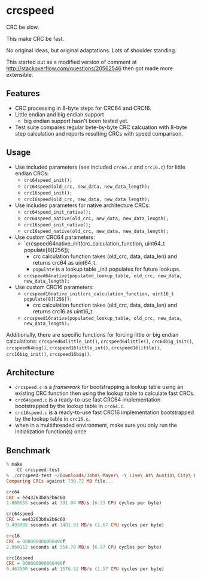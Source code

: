 crcspeed
========

CRC be slow.

This make CRC be fast.

No original ideas, but original adaptations.  Lots of shoulder standing.

This started out as a modified version of comment at http://stackoverflow.com/questions/20562546
then got made more extensible.

Features
--------

  - CRC processing in 8-byte steps for CRC64 and CRC16.
  - Little endian and big endian support
    - big endian support hasn't been tested yet.
  - Test suite compares regular byte-by-byte CRC calcuation
  with 8-byte step calculation and reports resulting CRCs with speed comparison.

Usage
-----

  - Use included parameters (see included `crc64.c` and `crc16.c`) for little endian CRCs:
    - `crc64speed_init();`
    - `crc64speed(old_crc, new_data, new_data_length);`
    - `crc16speed_init();`
    - `crc16speed(old_crc, new_data, new_data_length);`
  - Use included parameters for native architecture CRCs:
    - `crc64speed_init_native();`
    - `crc64speed_native(old_crc, new_data, new_data_length);`
    - `crc16speed_init_native();`
    - `crc16speed_native(old_crc, new_data, new_data_length);`
  - Use custom CRC64 parameters:
    - `crcspeed64native_init(crc_calculation_function, uint64_t populate[8][256]);
      - crc calculation function takes (old_crc, data, data_len) and returns crc64 as uint64_t.
      - `populate` is a lookup table _init populates for future lookups.
    - `crcspeed64native(populated_lookup_table, old_crc, new_data, new_data_length);`
  - Use custom CRC16 parameters:
    - `crcspeed16native_init(crc_calculation_function, uint16_t populate[8][256]);`
      - crc calculation function takes (old_crc, data, data_len) and returns crc16 as uint16_t.
    - `crcspeed16native(populated_lookup_table, old_crc, new_data, new_data_length);`

Additionally, there are specific functions for forcing little or big endian calculations:
`crcspeed64little_int()`, `crcspeed64little()`, `crc64big_init()`, `crcspeed64big()`,
`crcspeed16little_int()`, `crcspeed16little()`, `crc16big_init()`, `crcspeed16big()`.

Architecture
------------

  - `crcspeed.c` is a _framework_ for bootstrapping a lookup table using an existing CRC function then using
  the lookup table to calculate fast CRCs.
  - `crc64speed.c` is a ready-to-use fast CRC64 implementation bootstrapped by the lookup table in `crc64.c`.
  - `crc16speed.c` is a ready-to-use fast CRC16 implementation bootstrapped by the lookup table in `crc16.c`.
  - when in a multithreaded environment, make sure you only run the initialization function(s) once

Benchmark
---------
```haskell
% make
    CC crcspeed-test
% ./crcspeed-test ~/Downloads/John\ Mayer\ -\ Live\ At\ Austin\ City\ Limits\ PBS\ -\ Full\ Concert-gcdUz12FkdQ.mp4 
Comparing CRCs against 730.72 MB file...

crc64
CRC = ee43263b0a2b6c60
1.868655 seconds at 391.04 MB/s (6.33 CPU cycles per byte)

crc64speed
CRC = ee43263b0a2b6c60
0.493085 seconds at 1481.93 MB/s (1.67 CPU cycles per byte)

crc16
CRC = 000000000000490f
2.060112 seconds at 354.70 MB/s (6.97 CPU cycles per byte)

crc16speed
CRC = 000000000000490f
0.463500 seconds at 1576.52 MB/s (1.57 CPU cycles per byte)
```
